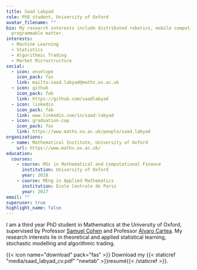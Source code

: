 ```yaml
---
title: Saad Labyad
role: PhD student, University of Oxford
avatar_filename: ""
bio: My research interests include distributed robotics, mobile computing and
  programmable matter.
interests:
  - Machine Learning
  - Statistics
  - Algorithmic Trading
  - Market Microstructure
social:
  - icon: envelope
    icon_pack: fas
    link: mailto:saad.labyad@maths.ox.ac.uk
  - icon: github
    icon_pack: fab
    link: https://github.com/saadlabyad
  - icon: linkedin
    icon_pack: fab
    link: www.linkedin.com/in/saad-labyad
  - icon: graduation-cap
    icon_pack: fas
    link: https://www.maths.ox.ac.uk/people/saad.labyad
organizations:
  - name: Mathematical Institute, University of Oxford
    url: https://www.maths.ox.ac.uk/
education:
  courses:
    - course: MSc in Mathematical and Computational Finance
      institution: University of Oxford
      year: 2018
    - course: MEng in Applied Mathematics
      institution: Ecole Centrale de Paris
      year: 2017
email: ""
superuser: true
highlight_name: false
---
```

I am a third year PhD student in Mathematics at the University of Oxford, supervised by Professor [Samuel Cohen](http://people.maths.ox.ac.uk/cohens/) and Professor [Álvaro Cartea](https://sites.google.com/site/alvarocartea/home). My research interests lie in theoretical and applied statistical learning, stochastic modelling and algorithmic trading.

{{< icon name="download" pack="fas" >}} Download my {{< staticref "media/saad_labyad_cv.pdf" "newtab" >}}resumé{{< /staticref >}}.